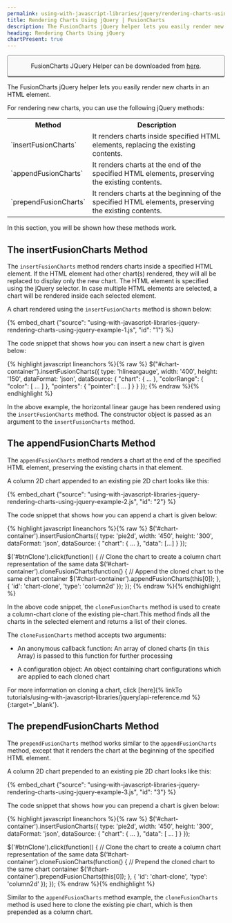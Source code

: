 ```yaml
---
permalink: using-with-javascript-libraries/jquery/rendering-charts-using-jquery.html
title: Rendering Charts Using jQuery | FusionCharts
description: The FusionCharts jQuery helper lets you easily render new charts in an HTML element. In this section, you will be shown how these methods work.
heading: Rendering Charts Using jQuery
chartPresent: true
---
```


<p style="background:rgba(249, 249, 249, 1); padding:15px; border:1px solid #888; border-bottom-width:3px; border-radius:4px; text-align:center;">FusionCharts JQuery Helper can be downloaded from <a href="http://www.fusioncharts.com/jquery-charts" target="_blank">here</a>.</p>

The FusionCharts jQuery helper lets you easily render new charts in an HTML element.

For rendering new charts, you can use the following jQuery methods:

<table>
  <tr>
    <th>Method</th>
    <th>Description</th>
  </tr>
  <tr>
    <td>`insertFusionCharts`</td>
    <td>It renders charts inside specified HTML elements, replacing the existing contents.</td>
  </tr>
  <tr>
    <td>`appendFusionCharts`</td>
    <td>It renders charts at the end of the specified HTML elements, preserving the existing contents.</td>
  </tr>
  <tr>
    <td>`prependFusionCharts`</td>
    <td>It renders charts at the beginning of the specified HTML elements, preserving the existing contents.</td>
  </tr>
</table>


In this section, you will be shown how these methods work.

## The insertFusionCharts Method

The `insertFusionCharts` method renders charts inside a specified HTML element. If the HTML element had other chart(s) rendered, they will all be replaced to display only the new chart. The HTML element is specified using the jQuery selector. In case multiple HTML elements are selected, a chart will be rendered inside each selected element.

A chart rendered using the `insertFusionCharts` method is shown below:

{% embed_chart {"source": "using-with-javascript-libraries-jquery-rendering-charts-using-jquery-example-1.js", "id": "1"} %}

The code snippet that shows how you can insert a new chart is given below:

{% highlight javascript lineanchors %}{% raw %}
$("#chart-container").insertFusionCharts({
    type: 'hlineargauge',
    width: '400',
    height: '150',
    dataFormat: 'json',
    dataSource: {
        "chart": {
            ...
        },
        "colorRange": {
            "color": [
                ...
            ]
        },
        "pointers": {
            "pointer": [
                ...
            ]
        }
    }
});
{% endraw %}{% endhighlight %}

In the above example, the horizontal linear gauge has been rendered using the `insertFusionCharts` method. The constructor object is passed as an argument to the `insertFusionCharts` method.

## The appendFusionCharts Method

The `appendFusionCharts` method renders a chart at the end of the specified HTML element, preserving the existing charts in that element.

A column 2D chart appended to an existing pie 2D chart looks like this:

{% embed_chart {"source": "using-with-javascript-libraries-jquery-rendering-charts-using-jquery-example-2.js", "id": "2"} %}

The code snippet that shows how you can append a chart is given below:

{% highlight javascript lineanchors %}{% raw %}
$('#chart-container').insertFusionCharts({
    type: 'pie2d',
    width: '450',
    height: '300',
    dataFormat: 'json',
    dataSource: {
        "chart": {
                ...
        },
        "data": [...]
    }
});

$('#btnClone').click(function() {
    // Clone the chart to create a column chart representation of the same data
    $(‘#chart-container’).cloneFusionCharts(function() {
        // Append the cloned chart to the same chart container
        $(‘#chart-container’).appendFusionCharts(this[0]);
    }, {
        'id': 'chart-clone',
        'type': 'column2d'
    });
});
{% endraw %}{% endhighlight %}

In the above code snippet, the `cloneFusionCharts` method is used to create a column-chart clone of the existing pie-chart.This method finds all the charts in the selected element and returns a list of their clones.

The `cloneFusionCharts` method accepts two arguments:

* An anonymous callback function: An array of cloned charts (in `this` Array) is passed to this function for further processing

* A configuration object: An object containing chart configurations which are applied to each cloned chart

For more information on cloning a chart, click [here]{% linkTo tutorials/using-with-javascript-libraries/jquery/api-reference.md %}{:target='_blank'}.

## The prependFusionCharts Method

The `prependFusionCharts` method works similar to the `appendFusionCharts` method, except that it renders the chart at the beginning of the specified HTML element.

A column 2D chart prepended to an existing pie 2D chart looks like this:

{% embed_chart {"source": "using-with-javascript-libraries-jquery-rendering-charts-using-jquery-example-3.js", "id": "3"} %}

The code snippet that shows how you can prepend a chart is given below:

{% highlight javascript lineanchors %}{% raw %}
$('#chart-container').insertFusionCharts({
    type: 'pie2d',
    width: '450',
    height: '300',
    dataFormat: 'json',
    dataSource: {
        "chart": {
            ...
        },
        "data": [
            ...
        ]
    }
});

$('#btnClone').click(function() {
    // Clone the chart to create a column chart representation of the same data
    $(‘#chart-container’).cloneFusionCharts(function() {
        // Prepend the cloned chart to the same chart container
        $(‘#chart-container’).prependFusionCharts(this[0]);
    }, {
        'id': 'chart-clone',
        'type': 'column2d'
    });
});
{% endraw %}{% endhighlight %}

Similar to the `appendFusionCharts` method example, the `cloneFusionCharts` method is used here to clone the existing pie chart, which is then prepended as a column chart.